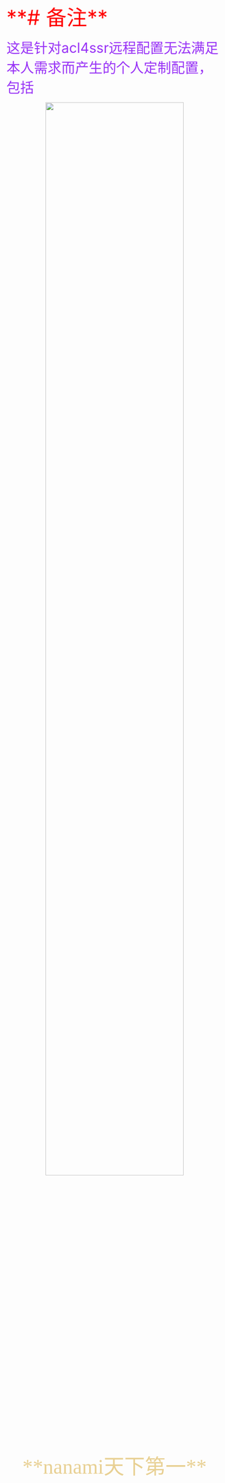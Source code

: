 <div><font size="13" color="red">**# 备注**</font></div>
<p><font size="6" color="#9832F6">这是针对acl4ssr远程配置无法满足本人需求而产生的个人定制配置，包括</font></p>
<div align=center>
<img src="https://files.yande.re/sample/e01c433e7ffcb0df8a4c07645c6cf821/yande.re%20437843%20sample%20arihara_nanami%20game_cg%20kobuichi%20riddle_joker%20seifuku%20sweater%20yuzu-soft.jpg" width="80%" height="80%">
</div>

<p><div align=center><font face="STCAIYUN" size="16" color="#E8D093">**nanami天下第一**</p></font></div>

